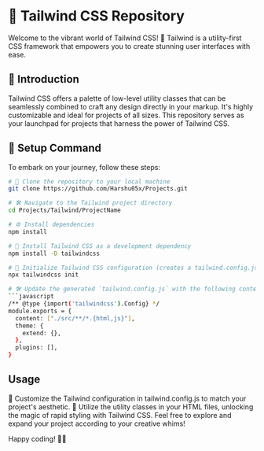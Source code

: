 # 🌈 Tailwind CSS Repository

Welcome to the vibrant world of Tailwind CSS! 🚀 Tailwind is a utility-first CSS framework that empowers you to create stunning user interfaces with ease.

## 🌟 Introduction

Tailwind CSS offers a palette of low-level utility classes that can be seamlessly combined to craft any design directly in your markup. It's highly customizable and ideal for projects of all sizes. This repository serves as your launchpad for projects that harness the power of Tailwind CSS.

## 🚀 Setup Command

To embark on your journey, follow these steps:

```bash
# 🚀 Clone the repository to your local machine
git clone https://github.com/Harshu05x/Projects.git

# 🛠 Navigate to the Tailwind project directory
cd Projects/Tailwind/ProjectName

# ⚙ Install dependencies
npm install

# 🎨 Install Tailwind CSS as a development dependency
npm install -D tailwindcss

# 🚀 Initialize Tailwind CSS configuration (creates a tailwind.config.js file)
npx tailwindcss init

# 🛠 Update the generated `tailwind.config.js` with the following content
```javascript
/** @type {import('tailwindcss').Config} */
module.exports = {
  content: ["./src/**/*.{html,js}"],
  theme: {
    extend: {},
  },
  plugins: [],
}
```

## Usage
🎨 Customize the Tailwind configuration in tailwind.config.js to match your project's aesthetic.
🚀 Utilize the utility classes in your HTML files, unlocking the magic of rapid styling with Tailwind CSS.
Feel free to explore and expand your project according to your creative whims!

Happy coding! 🚀✨
